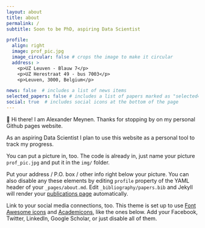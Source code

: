 ```yaml
---
layout: about
title: about
permalink: /
subtitle: Soon to be PhD, aspiring Data Scientist

profile:
  align: right
  image: prof_pic.jpg
  image_circular: false # crops the image to make it circular
  address: >
    <p>UZ Leuven - Blauw 7</p>
    <p>UZ Herestraat 49 - bus 7003</p>
    <p>Leuven, 3000, Belgium</p>

news: false  # includes a list of news items
selected_papers: false # includes a list of papers marked as "selected={true}"
social: true  # includes social icons at the bottom of the page
---
```


:wave: Hi there! I am Alexander Meynen. Thanks for stopping by on my personal Github pages website.

As an aspiring Data Scientist I plan to use this website as a personal tool to track my progress. 

You can put a picture in, too. The code is already in, just name your picture `prof_pic.jpg` and put it in the `img/` folder.

Put your address / P.O. box / other info right below your picture. You can also disable any these elements by editing `profile` property of the YAML header of your `_pages/about.md`. Edit `_bibliography/papers.bib` and Jekyll will render your [publications page](/al-folio/publications/) automatically.

Link to your social media connections, too. This theme is set up to use [Font Awesome icons](http://fortawesome.github.io/Font-Awesome/) and [Academicons](https://jpswalsh.github.io/academicons/), like the ones below. Add your Facebook, Twitter, LinkedIn, Google Scholar, or just disable all of them.